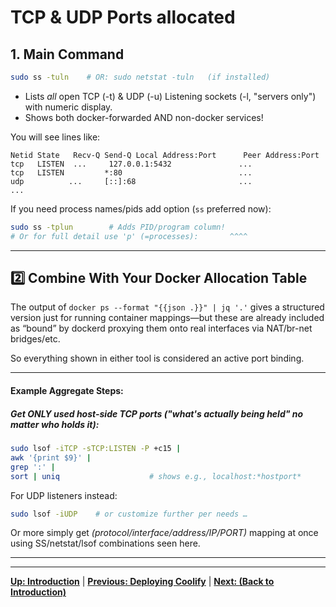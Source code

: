 # TCP & UDP Ports allocated

## 1. Main Command

```bash
sudo ss -tuln    # OR: sudo netstat -tuln   (if installed)
```

- Lists _all_ open TCP (-t) & UDP (-u) Listening sockets (-l, "servers only") with numeric display.
- Shows both docker-forwarded AND non-docker services!

You will see lines like:

```
Netid State   Recv-Q Send-Q Local Address:Port      Peer Address:Port
tcp   LISTEN  ...     127.0.0.1:5432               ...
tcp   LISTEN         *:80                          ...
udp          ...     [::]:68                       ...
...
```

If you need process names/pids add option (`ss` preferred now):

```bash
sudo ss -tplun        # Adds PID/program column!
# Or for full detail use 'p' (=processes):       ^^^^
```

---

## 2️⃣ Combine With Your Docker Allocation Table

The output of `docker ps --format "{{json .}}" | jq '.'` gives a structured version just for running container mappings—but these are already included as “bound” by dockerd proxying them onto real interfaces via NAT/br-net bridges/etc.

So everything shown in either tool is considered an active port binding.

---

#### Example Aggregate Steps:

##### Get ONLY used host-side TCP ports ("what's actually being held" no matter who holds it):

```sh
sudo lsof -iTCP -sTCP:LISTEN -P +c15 |
awk '{print $9}' |
grep ':' |
sort | uniq                    # shows e.g., localhost:*hostport*
```

For UDP listeners instead:

```sh
sudo lsof -iUDP    # or customize further per needs …
```

Or more simply get _(protocol/interface/address/IP/PORT)_ mapping at once using SS/netstat/lsof combinations seen here.

---

---

**[Up: Introduction](./get-started-with-a-new-linux-vps.md)** | **[Previous: Deploying Coolify](./get-started-with-a-new-linux-vps.md)** | **[Next: (Back to Introduction)](./get-started-with-a-new-linux-vps.md)**
